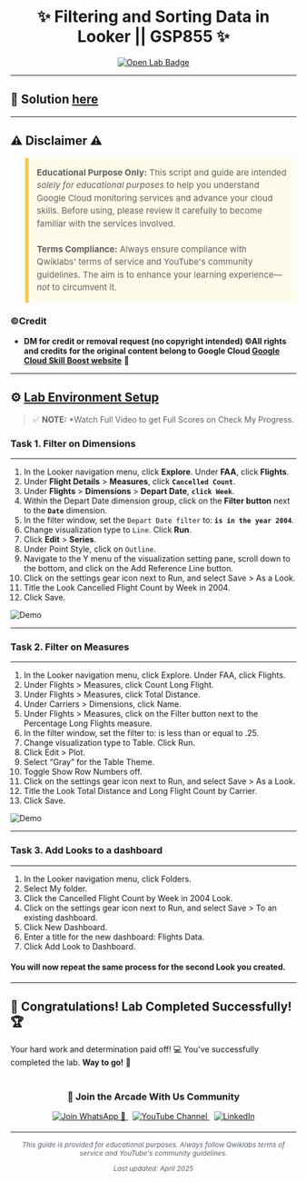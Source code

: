 <h1 align="center">
✨ Filtering and Sorting Data in Looker || GSP855 ✨
</h1>

<div align="center">
  <a href="https://www.cloudskillsboost.google/focuses/17740?parent=catalog"_blank" rel="noopener noreferrer">
    <img src="https://img.shields.io/badge/Open_Lab-Cloud_Skills_Boost-4285F4?style=for-the-badge&logo=google&logoColor=white&labelColor=34A853" alt="Open Lab Badge">
  </a>
</div>

---

## 🔑 Solution [here]()

---

## ⚠️ Disclaimer ⚠️

<blockquote style="background-color: #fffbea; border-left: 6px solid #f7c948; padding: 1em; font-size: 15px; line-height: 1.5;">
  <strong>Educational Purpose Only:</strong> This script and guide are intended <em>solely for educational purposes</em> to help you understand Google Cloud monitoring services and advance your cloud skills. Before using, please review it carefully to become familiar with the services involved.
  <br><br>
  <strong>Terms Compliance:</strong> Always ensure compliance with Qwiklabs' terms of service and YouTube's community guidelines. The aim is to enhance your learning experience—<em>not</em> to circumvent it.
</blockquote>

### ©Credit
- **DM for credit or removal request (no copyright intended) ©All rights and credits for the original content belong to Google Cloud [Google Cloud Skill Boost website](https://www.cloudskillsboost.google/)** 🙏

---

## ⚙️ <ins>Lab Environment Setup</ins>

> ✅ **NOTE:** *Watch Full Video to get Full Scores on Check My Progress.

### Task 1. Filter on Dimensions
---
1. In the Looker navigation menu, click **Explore**. Under **FAA**, click **Flights**.
2. Under **Flight Details** > **Measures**, click **`Cancelled Count`**.
3. Under **Flights** > **Dimensions** > **Depart Date**, **`click Week`**.
4. Within the Depart Date dimension group, click on the **Filter button** next to the **`Date`** dimension.
5. In the filter window, set the `Depart Date filter` to: **`is in the year 2004`**.
6. Change visualization type to `Line`. Click **Run**.
7. Click **Edit** > **Series**.
8. Under Point Style, click on `Outline`.
9. Navigate to the Y menu of the visualization setting pane, scroll down to the bottom, and click on the Add Reference Line button.
10. Click on the settings gear icon next to Run, and select Save > As a Look.
11. Title the Look Cancelled Flight Count by Week in 2004.
12. Click Save.

![Demo](https://cdn.qwiklabs.com/QMkFTa1y9ODqyw54PTLR2kdkubJL09hVD0tEHwF72zA%3D)

---
### Task 2. Filter on Measures
---
1. In the Looker navigation menu, click Explore. Under FAA, click Flights.
2. Under Flights > Measures, click Count Long Flight.
3. Under Flights > Measures, click Total Distance.
4. Under Carriers > Dimensions, click Name.
5. Under Flights > Measures, click on the Filter button next to the Percentage Long Flights measure.
6. In the filter window, set the filter to: is less than or equal to .25.
7. Change visualization type to Table. Click Run.
8. Click Edit > Plot.
9. Select “Gray” for the Table Theme.
10. Toggle Show Row Numbers off.
11. Click on the settings gear icon next to Run, and select Save > As a Look.
12. Title the Look Total Distance and Long Flight Count by Carrier.
13. Click Save.

![Demo](https://cdn.qwiklabs.com/8IoTtjiuIgGAaHQmk53H%2F3iiLheUOJHxVAM6Scgja8o%3D)

---
### Task 3. Add Looks to a dashboard
---
1. In the Looker navigation menu, click Folders.
2. Select My folder.
3. Click the Cancelled Flight Count by Week in 2004 Look.
4. Click on the settings gear icon next to Run, and select Save > To an existing dashboard.
5. Click New Dashboard.
6. Enter a title for the new dashboard: Flights Data.
7. Click Add Look to Dashboard.
#### You will now repeat the same process for the second Look you created.

---
## 🎉 **Congratulations! Lab Completed Successfully!** 🏆 
Your hard work and determination paid off! 💻
You've successfully completed the lab. **Way to go!** 🚀


<div align="center" style="padding: 5px;">
  <h3>📱 Join the Arcade With Us Community</h3>
  
  <a href="https://chat.whatsapp.com/KN3NvYNTJvU5xMCVTORJtS">
    <img src="https://img.shields.io/badge/Join_WhatsApp-25D366?style=for-the-badge&logo=whatsapp&logoColor=white" alt="Join WhatsApp 👥">
  </a>
  &nbsp;
  <a href="https://youtube.com/@arcadewithus_we?si=yeEby5M3k40gdX4l">
    <img src="https://img.shields.io/badge/Subscribe-Arcade%20With%20Us-FF0000?style=for-the-badge&logo=youtube&logoColor=white" alt="YouTube Channel">
  </a>
  &nbsp;
  <a href="https://www.linkedin.com/in/tripti-gupta-a28a6832b/">
    <img src="https://img.shields.io/badge/LINKEDIN-Tripti%20Gupta-0077B5?style=for-the-badge&logo=linkedin&logoColor=white" alt="LinkedIn">
</a>


</div>

---

<div align="center">
  <p style="font-size: 12px; color: #586069;">
    <em>This guide is provided for educational purposes. Always follow Qwiklabs terms of service and YouTube's community guidelines.</em>
  </p>
  <p style="font-size: 12px; color: #586069;">
    <em>Last updated: April 2025</em>
  </p>
</div>
